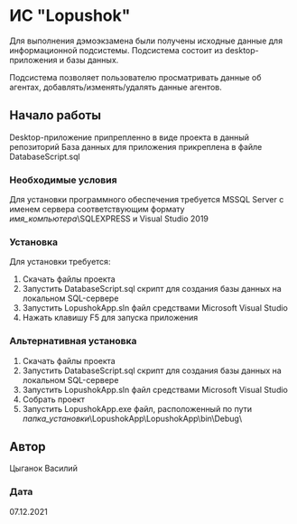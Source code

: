 # ИС "Lopushok"

Для выполнения дэмоэкзамена были получены исходные данные для информационной подсистемы. 
Подсистема состоит из desktop-приложения и базы данных.

Подсистема позволяет пользователю просматривать данные об агентах, добавлять/изменять/удалять данные агентов.

## Начало работы

Desktop-приложение припрепленно в виде проекта в данный репозиторий
База данных для приложения прикреплена в файле DatabaseScript.sql

### Необходимые условия

Для установки программного обеспечения требуется MSSQL Server с именем сервера соответствующим формату *имя_компьютера*\SQLEXPRESS и Visual Studio 2019

### Установка

Для установки требуется:
1. Скачать файлы проекта
2. Запустить DatabaseScript.sql скрипт для создания базы данных на локальном SQL-сервере
3. Запустить LopushokApp.sln файл средствами Microsoft Visual Studio
4. Нажать клавишу F5 для запуска приложения

### Альтернативная установка

1. Скачать файлы проекта
2. Запустить DatabaseScript.sql скрипт для создания базы данных на локальном SQL-сервере
3. Запустить LopushokApp.sln файл средствами Microsoft Visual Studio
4. Собрать проект
5. Запустить LopushokApp.exe файл, расположенный по пути *папка_установки*\LopushokApp\LopushokApp\bin\Debug\

## Автор
Цыганок Василий

### Дата
07.12.2021
